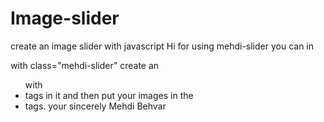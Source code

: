 # Image-slider
create an image slider with javascript
Hi
for using mehdi-slider you can in <div> with class="mehdi-slider" create an <ul> with <li class="slide"> tags in it and then put your images in the <li> tags.
  your sincerely
  Mehdi Behvar
